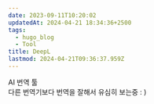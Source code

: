 ```yaml
---
date: 2023-09-11T10:20:02
updatedAt: 2024-04-21 18:34:36+2500
tags:
  - hugo_blog
  - Tool
title: DeepL
lastmod: 2024-04-21T09:36:37.959Z
---
```

AI 번역 툴\
다른 번역기보다 번역을 잘해서 유심히 보는중 : )

